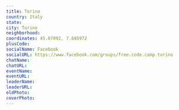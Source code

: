 ```yaml
---
title: Torino
country: Italy
state: 
city: Torino
neighborhood: 
coordinates: 45.07092, 7.685972
plusCode:
socialName: Facebook
socialURL: https://www.facebook.com/groups/free.code.camp.torino
chatName:
chatURL:
eventName:
eventURL:
leaderName:
leaderURL:
oldPhoto: 
coverPhoto:
---
```

